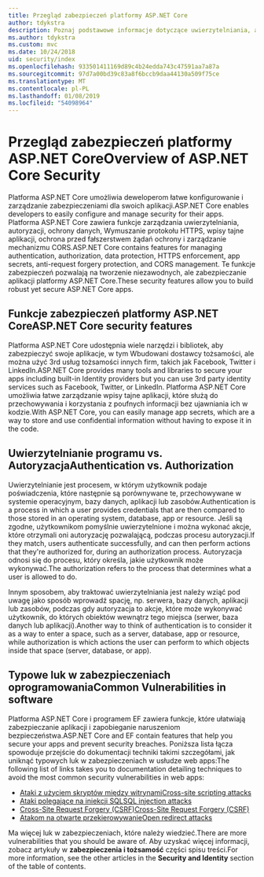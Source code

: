```yaml
---
title: Przegląd zabezpieczeń platformy ASP.NET Core
author: tdykstra
description: Poznaj podstawowe informacje dotyczące uwierzytelniania, autoryzacji i zabezpieczeń w programie ASP.NET Core.
ms.author: tdykstra
ms.custom: mvc
ms.date: 10/24/2018
uid: security/index
ms.openlocfilehash: 933501411169d89c4b24edda743c47591aa7a87a
ms.sourcegitcommit: 97d7a00bd39c83a8f6bccb9daa44130a509f75ce
ms.translationtype: MT
ms.contentlocale: pl-PL
ms.lasthandoff: 01/08/2019
ms.locfileid: "54098964"
---
```

# <a name="overview-of-aspnet-core-security"></a><span data-ttu-id="72a1b-103">Przegląd zabezpieczeń platformy ASP.NET Core</span><span class="sxs-lookup"><span data-stu-id="72a1b-103">Overview of ASP.NET Core Security</span></span>

<span data-ttu-id="72a1b-104">Platforma ASP.NET Core umożliwia deweloperom łatwe konfigurowanie i zarządzanie zabezpieczeniami dla swoich aplikacji.</span><span class="sxs-lookup"><span data-stu-id="72a1b-104">ASP.NET Core enables developers to easily configure and manage security for their apps.</span></span> <span data-ttu-id="72a1b-105">Platforma ASP.NET Core zawiera funkcje zarządzania uwierzytelniania, autoryzacji, ochrony danych, Wymuszanie protokołu HTTPS, wpisy tajne aplikacji, ochrona przed fałszerstwem żądań ochrony i zarządzanie mechanizmu CORS.</span><span class="sxs-lookup"><span data-stu-id="72a1b-105">ASP.NET Core contains features for managing authentication, authorization, data protection, HTTPS enforcement, app secrets, anti-request forgery protection, and CORS management.</span></span> <span data-ttu-id="72a1b-106">Te funkcje zabezpieczeń pozwalają na tworzenie niezawodnych, ale zabezpieczanie aplikacji platformy ASP.NET Core.</span><span class="sxs-lookup"><span data-stu-id="72a1b-106">These security features allow you to build robust yet secure ASP.NET Core apps.</span></span>

## <a name="aspnet-core-security-features"></a><span data-ttu-id="72a1b-107">Funkcje zabezpieczeń platformy ASP.NET Core</span><span class="sxs-lookup"><span data-stu-id="72a1b-107">ASP.NET Core security features</span></span>

<span data-ttu-id="72a1b-108">Platforma ASP.NET Core udostępnia wiele narzędzi i bibliotek, aby zabezpieczyć swoje aplikacje, w tym Wbudowani dostawcy tożsamości, ale można użyć 3rd usług tożsamości innych firm, takich jak Facebook, Twitter i LinkedIn.</span><span class="sxs-lookup"><span data-stu-id="72a1b-108">ASP.NET Core provides many tools and libraries to secure your apps including built-in Identity providers but you can use 3rd party identity services such as Facebook, Twitter, or LinkedIn.</span></span> <span data-ttu-id="72a1b-109">Platforma ASP.NET Core umożliwia łatwe zarządzanie wpisy tajne aplikacji, które służą do przechowywania i korzystania z poufnych informacji bez ujawniania ich w kodzie.</span><span class="sxs-lookup"><span data-stu-id="72a1b-109">With ASP.NET Core, you can easily manage app secrets, which are a way to store and use confidential information without having to expose it in the code.</span></span>

## <a name="authentication-vs-authorization"></a><span data-ttu-id="72a1b-110">Uwierzytelnianie programu vs. Autoryzacja</span><span class="sxs-lookup"><span data-stu-id="72a1b-110">Authentication vs. Authorization</span></span>

<span data-ttu-id="72a1b-111">Uwierzytelnianie jest procesem, w którym użytkownik podaje poświadczenia, które następnie są porównywane te, przechowywane w systemie operacyjnym, bazy danych, aplikacji lub zasobów.</span><span class="sxs-lookup"><span data-stu-id="72a1b-111">Authentication is a process in which a user provides credentials that are then compared to those stored in an operating system, database, app or resource.</span></span> <span data-ttu-id="72a1b-112">Jeśli są zgodne, użytkownikom pomyślnie uwierzytelnione i można wykonać akcje, które otrzymali oni autoryzację pozwalającą, podczas procesu autoryzacji.</span><span class="sxs-lookup"><span data-stu-id="72a1b-112">If they match, users authenticate successfully, and can then perform actions that they're authorized for, during an authorization process.</span></span> <span data-ttu-id="72a1b-113">Autoryzacja odnosi się do procesu, który określa, jakie użytkownik może wykonywać.</span><span class="sxs-lookup"><span data-stu-id="72a1b-113">The authorization refers to the process that determines what a user is allowed to do.</span></span>

<span data-ttu-id="72a1b-114">Innym sposobem, aby traktować uwierzytelniania jest należy wziąć pod uwagę jako sposób wprowadź spację, np. serwera, bazy danych, aplikacji lub zasobów, podczas gdy autoryzacja to akcje, które może wykonywać użytkownik, do których obiektów wewnątrz tego miejsca (serwer, baza danych lub aplikacji).</span><span class="sxs-lookup"><span data-stu-id="72a1b-114">Another way to think of authentication is to consider it as a way to enter a space, such as a server, database, app or resource, while authorization is which actions the user can perform to which objects inside that space (server, database, or app).</span></span>

## <a name="common-vulnerabilities-in-software"></a><span data-ttu-id="72a1b-115">Typowe luk w zabezpieczeniach oprogramowania</span><span class="sxs-lookup"><span data-stu-id="72a1b-115">Common Vulnerabilities in software</span></span>

<span data-ttu-id="72a1b-116">Platforma ASP.NET Core i programem EF zawiera funkcje, które ułatwiają zabezpieczanie aplikacji i zapobieganie naruszeniom bezpieczeństwa.</span><span class="sxs-lookup"><span data-stu-id="72a1b-116">ASP.NET Core and EF contain features that help you secure your apps and prevent security breaches.</span></span> <span data-ttu-id="72a1b-117">Poniższa lista łącza spowoduje przejście do dokumentacji techniki takimi szczegółami, jak uniknąć typowych luk w zabezpieczeniach w usłudze web apps:</span><span class="sxs-lookup"><span data-stu-id="72a1b-117">The following list of links takes you to documentation detailing techniques to avoid the most common security vulnerabilities in web apps:</span></span>

* [<span data-ttu-id="72a1b-118">Ataki z użyciem skryptów między witrynami</span><span class="sxs-lookup"><span data-stu-id="72a1b-118">Cross-site scripting attacks</span></span>](xref:security/cross-site-scripting)
* [<span data-ttu-id="72a1b-119">Ataki polegające na iniekcji SQL</span><span class="sxs-lookup"><span data-stu-id="72a1b-119">SQL injection attacks</span></span>](/ef/core/querying/raw-sql)
* [<span data-ttu-id="72a1b-120">Cross-Site Request Forgery (CSRF)</span><span class="sxs-lookup"><span data-stu-id="72a1b-120">Cross-Site Request Forgery (CSRF)</span></span>](xref:security/anti-request-forgery)
* [<span data-ttu-id="72a1b-121">Atakom na otwarte przekierowywanie</span><span class="sxs-lookup"><span data-stu-id="72a1b-121">Open redirect attacks</span></span>](xref:security/preventing-open-redirects)

<span data-ttu-id="72a1b-122">Ma więcej luk w zabezpieczeniach, które należy wiedzieć.</span><span class="sxs-lookup"><span data-stu-id="72a1b-122">There are more vulnerabilities that you should be aware of.</span></span> <span data-ttu-id="72a1b-123">Aby uzyskać więcej informacji, zobacz artykuły w **zabezpieczenia i tożsamość** części spisu treści.</span><span class="sxs-lookup"><span data-stu-id="72a1b-123">For more information, see the other articles in the **Security and Identity** section of the table of contents.</span></span>
